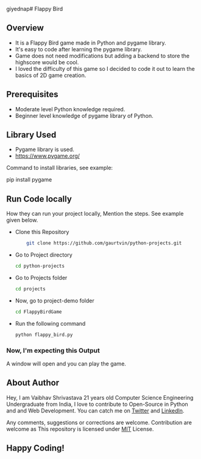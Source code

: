 giyednap# Flappy Bird

## Overview

- It is a Flappy Bird game made in Python and pygame library.
- It's easy to code after learning the pygame library.
- Game does not need modifications but adding a backend to store the highscore would be cool.
- I loved the difficulty of this game so I decided to code it out to learn the basics of 2D game creation.

## Prerequisites

- Moderate level Python knowledge required.
- Beginner level knowledge of pygame library of Python.

## Library Used

- Pygame library is used.
- https://www.pygame.org/

Command to install libraries, see example:

pip install pygame


## Run Code locally

How they can run your project locally, Mention the steps. See example given below.

- Clone this Repository

  ```bash
      git clone https://github.com/gaurtvin/python-projects.git
  ```

- Go to Project directory

  ```bash
  cd python-projects
  ```

- Go to Projects folder

  ```bash
  cd projects
  ```

- Now, go to project-demo folder

  ```bash
  cd FlappyBirdGame
  ```

- Run the following command
  ```bash
  python flappy_bird.py
  ```

### Now, I'm expecting this Output

A window will open and you can play the game.

## About Author

Hey, I am Vaibhav Shrivastava 21 years old Computer Science Engineering Undergraduate from India, I love to contribute to Open-Source in Python and and Web Development. You can catch me on [Twitter](https://twitter.com/Innomight) and [LinkedIn](https://www.linkedin.com/in/vaibhavshrivastavavs/).

<!-- It is mandatory to add this.-->

Any comments, suggestions or corrections are welcome. Contribution are welcome as This repository is licensed under [MIT](https://opensource.org/licenses/MIT) License.

## Happy Coding!

